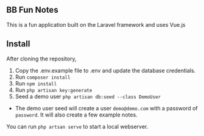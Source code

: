 ## BB Fun Notes

This is a fun application built on the Laravel framework and uses Vue.js


## Install

After cloning the repository, 

1. Copy the .env.example file to .env  and update the database credentials.
2. Run `composer install`
3. Run `npm install`
4. Run `php artisan key:generate`
5. Seed a demo user `php artisan db:seed --class DemoUser`
 - The demo user seed will create a user `demo@demo.com` with a password of `password`. It will also create a 
 few example notes.
 
 
 You can run `php artsan serve` to start a local webserver.
